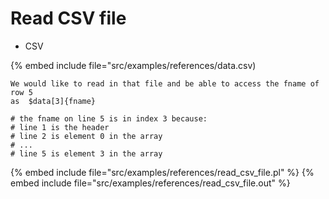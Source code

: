 # Read CSV file

* CSV

{% embed include file="src/examples/references/data.csv)

```
We would like to read in that file and be able to access the fname of row 5
as  $data[3]{fname}

# the fname on line 5 is in index 3 because: 
# line 1 is the header
# line 2 is element 0 in the array
# ...
# line 5 is element 3 in the array
```
{% embed include file="src/examples/references/read_csv_file.pl" %}
{% embed include file="src/examples/references/read_csv_file.out" %}


